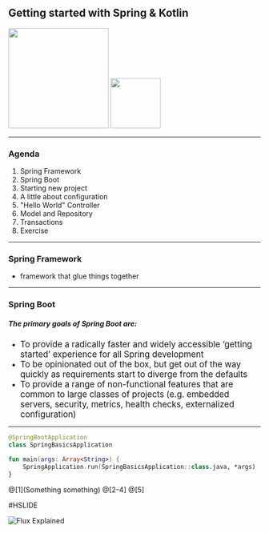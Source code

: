  ## Getting started with Spring & Kotlin

 <img src="https://spring.io/img/spring-by-pivotal-9066b55828deb3c10e27e609af322c40.png" width="200"   style="border: 0;" />
 <img src="https://d21ii91i3y6o6h.cloudfront.net/gallery_images/from_proof/14939/small/1472226645/kotlin-logo.png" width="100"  style="border: 0; margin=left: 30px; background: none;"/>

---

### Agenda

1. Spring Framework
2. Spring Boot
3. Starting new project
4. A little about configuration
5. "Hello World" Controller
6. Model and Repository
7. Transactions
8. Exercise

---
### Spring Framework
 - framework that glue things together
 
---
 
### Spring Boot

##### The primary goals of Spring Boot are:

* <span style="font-size: larger">To provide a radically faster and widely accessible ‘getting started’ experience for all Spring development</span>
* <span style="font-size: larger;">To be opinionated out of the box, but get out of the way quickly as requirements start to diverge from the defaults</span>
* <span style="font-size: larger">To provide a range of non-functional features that are common to large classes of projects (e.g. embedded servers, security, metrics, health checks, externalized configuration)
</span>

---

```kotlin
@SpringBootApplication
class SpringBasicsApplication

fun main(args: Array<String>) {
    SpringApplication.run(SpringBasicsApplication::class.java, *args)
}
```
@[1](Something something)
@[2-4]
@[5]

#HSLIDE

![Flux Explained](https://facebook.github.io/flux/img/flux-simple-f8-diagram-explained-1300w.png)